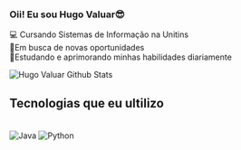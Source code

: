 ### Oii! Eu sou Hugo Valuar😎
<p1>💻 Cursando Sistemas de Informação na Unitins</p1><br>
<p1>🚀Em busca de novas oportunidades</p1><br>
<p1>📔Estudando e aprimorando minhas habilidades diariamente</p1>

![Hugo Valuar Github Stats](https://github-readme-stats.vercel.app/api?username=HugoValuar03&show_icons=true&theme=radical)

## Tecnologias que eu ultilizo
<div><br/>
  <img align="center" alt="Java" src="https://img.shields.io/badge/Java-ED8B00?style=for-the-badge&logo=openjdk&logoColor=white" />
  <img align="center" alt="Python" src="https://img.shields.io/badge/Python-14354C?style=for-the-badge&logo=python&logoColor=white" />
</div>
